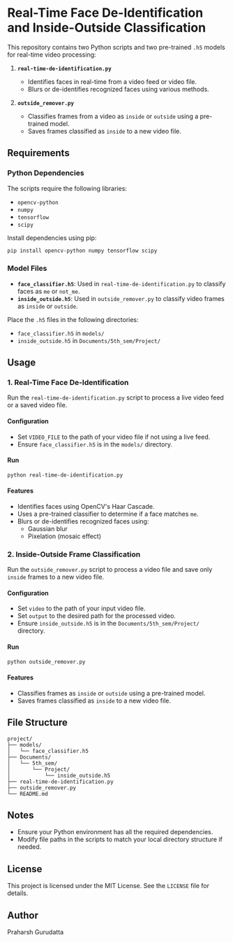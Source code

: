 # Real-Time Face De-Identification and Inside-Outside Classification

This repository contains two Python scripts and two pre-trained `.h5` models for real-time video processing:

1. **`real-time-de-identification.py`**
   - Identifies faces in real-time from a video feed or video file.
   - Blurs or de-identifies recognized faces using various methods.

2. **`outside_remover.py`**
   - Classifies frames from a video as `inside` or `outside` using a pre-trained model.
   - Saves frames classified as `inside` to a new video file.

## Requirements

### Python Dependencies
The scripts require the following libraries:

- `opencv-python`
- `numpy`
- `tensorflow`
- `scipy`

Install dependencies using pip:
```bash
pip install opencv-python numpy tensorflow scipy
```

### Model Files

- **`face_classifier.h5`**: Used in `real-time-de-identification.py` to classify faces as `me` or `not_me`.
- **`inside_outside.h5`**: Used in `outside_remover.py` to classify video frames as `inside` or `outside`.

Place the `.h5` files in the following directories:
- `face_classifier.h5` in `models/`
- `inside_outside.h5` in `Documents/5th_sem/Project/`

## Usage

### 1. Real-Time Face De-Identification

Run the `real-time-de-identification.py` script to process a live video feed or a saved video file.

#### Configuration
- Set `VIDEO_FILE` to the path of your video file if not using a live feed.
- Ensure `face_classifier.h5` is in the `models/` directory.

#### Run
```bash
python real-time-de-identification.py
```

#### Features
- Identifies faces using OpenCV's Haar Cascade.
- Uses a pre-trained classifier to determine if a face matches `me`.
- Blurs or de-identifies recognized faces using:
  - Gaussian blur
  - Pixelation (mosaic effect)

### 2. Inside-Outside Frame Classification

Run the `outside_remover.py` script to process a video file and save only `inside` frames to a new video file.

#### Configuration
- Set `video` to the path of your input video file.
- Set `output` to the desired path for the processed video.
- Ensure `inside_outside.h5` is in the `Documents/5th_sem/Project/` directory.

#### Run
```bash
python outside_remover.py
```

#### Features
- Classifies frames as `inside` or `outside` using a pre-trained model.
- Saves frames classified as `inside` to a new video file.

## File Structure

```
project/
├── models/
│   └── face_classifier.h5
├── Documents/
│   └── 5th_sem/
│       └── Project/
│           └── inside_outside.h5
├── real-time-de-identification.py
├── outside_remover.py
└── README.md
```

## Notes

- Ensure your Python environment has all the required dependencies.
- Modify file paths in the scripts to match your local directory structure if needed.

## License
This project is licensed under the MIT License. See the `LICENSE` file for details.

## Author
Praharsh Gurudatta
